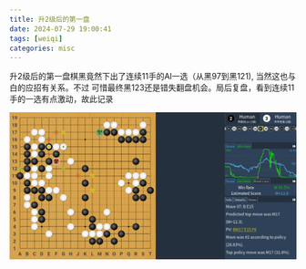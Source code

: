 ```yaml
---
title: 升2级后的第一盘
date: 2024-07-29 19:00:41
tags: [weiqi]
categories: misc
---
```


升2级后的第一盘棋黑竟然下出了连续11手的AI一选（从黑97到黑121), 当然这也与白的应招有关系。不过 可惜最终黑123还是错失翻盘机会。局后复盘，看到连续11手的一选有点激动，故此记录

<!--more-->

![奔跑的Luc执黑 vs 年年有鱼执白(210手黑中盘负)](/images/game/game.gif)

